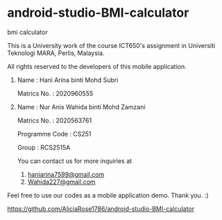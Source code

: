 # android-studio-BMI-calculator
bmi calculator

This is a University work of the course ICT650's assignment in Universiti Teknologi MARA, Perlis, Malaysia.

All rights reserved to the developers of this mobile application.

1. Name : Hani Arina binti Mohd Subri
 
   Matrics No. : 2020960555
   
2. Name : Nur Anis Wahida binti Mohd Zamzani

   Matrics No. : 2020563761
   
   Programme Code : CS251
   
   Group : RCS2515A
   
   You can contact us for more inquiries at 
   1. haniarina7599@gmail.com
   2. Wahida227@gmail.com


Feel free to use our codes as a mobile application demo. 
Thank you.
:)

https://github.com/AliciaRose1786/android-studio-BMI-calculator
